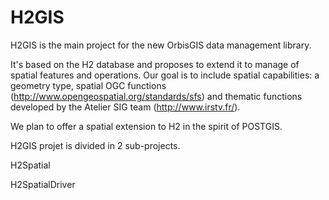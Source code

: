 H2GIS
=====

H2GIS is the main project for the new OrbisGIS data management library. 

It's based on the H2 database and proposes to extend it to manage of spatial features and operations. 
Our goal is to include spatial capabilities: a geometry type, spatial OGC functions (http://www.opengeospatial.org/standards/sfs) and thematic functions developed by the Atelier SIG team (http://www.irstv.fr/). 

We plan to offer a spatial extension to H2 in the spirit of POSTGIS.

H2GIS projet is divided in 2 sub-projects.


H2Spatial




H2SpatialDriver
